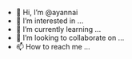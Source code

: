 - 👋 Hi, I’m @ayannai
- 👀 I’m interested in ...
- 🌱 I’m currently learning ...
- 💞️ I’m looking to collaborate on ...
- 📫 How to reach me ...

<!---
ayannai/ayannai is a ✨ special ✨ repository because its `README.md` (this file) appears on your GitHub profile.
You can click the Preview link to take a look at your changes.
--->
